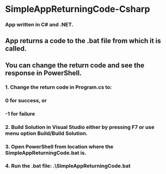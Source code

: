 # SimpleAppReturningCode-Csharp

### App written in C# and .NET.
## App returns a code to the .bat file from which it is called.
## You can change the return code and see the response in PowerShell.
### 1. Change the return code in Program.cs to:
###    0 for success, or
###    -1 for failure

### 2. Build Solution in Visual Studio either by pressing F7 or use menu option Build/Build Solution.
### 3. Open PowerShell from location where the SimpleAppReturningCode.bat is.
### 4. Run the .bat file: .\SimpleAppReturningCode.bat
